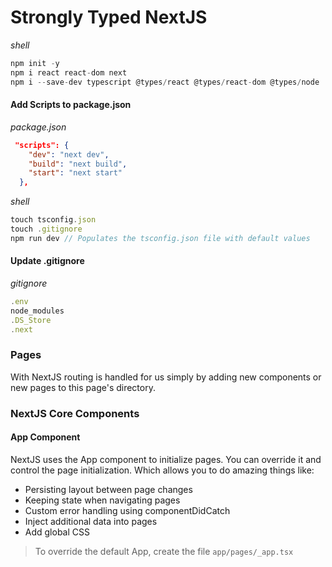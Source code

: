 # Strongly Typed NextJS

*shell*
```js
npm init -y
npm i react react-dom next
npm i --save-dev typescript @types/react @types/react-dom @types/node
```

#### Add Scripts to package.json

*package.json*
```json
 "scripts": {
    "dev": "next dev",
    "build": "next build",
    "start": "next start"
  },
```

*shell*
```js
touch tsconfig.json
touch .gitignore
npm run dev // Populates the tsconfig.json file with default values
```

#### Update .gitignore

*gitignore*
```js
.env
node_modules
.DS_Store
.next
```

### Pages

With NextJS routing is handled for us simply by adding new components or new pages to this page's directory.

### NextJS Core Components

#### App Component

NextJS uses the App component to initialize pages. You can override it and control the page initialization. Which allows you to do amazing things like:

- Persisting layout between page changes
- Keeping state when navigating pages
- Custom error handling using componentDidCatch
- Inject additional data into pages
- Add global CSS

> To override the default App, create the file `app/pages/_app.tsx`
